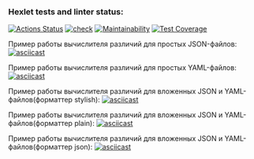 ### Hexlet tests and linter status:
[![Actions Status](https://github.com/yauhen1996/python-project-lvl2/workflows/hexlet-check/badge.svg)](https://github.com/yauhen1996/python-project-lvl2/actions)
[![check](https://github.com/yauhen1996/python-project-lvl2/actions/workflows/check.yml/badge.svg)](https://github.com/yauhen1996/python-project-lvl2/actions/workflows/check.yml)
[![Maintainability](https://api.codeclimate.com/v1/badges/fc6b36f772936446a02e/maintainability)](https://codeclimate.com/github/yauhen1996/python-project-lvl2/maintainability)
[![Test Coverage](https://api.codeclimate.com/v1/badges/fc6b36f772936446a02e/test_coverage)](https://codeclimate.com/github/yauhen1996/python-project-lvl2/test_coverage)

Пример работы вычислителя различий для простых JSON-файлов:
[![asciicast](https://asciinema.org/a/Evo6fUls6HXrxhL4mS54gGJzL.svg)](https://asciinema.org/a/Evo6fUls6HXrxhL4mS54gGJzL)

Пример работы вычислителя различий для простых YAML-файлов:
[![asciicast](https://asciinema.org/a/SN4whutm17SXTlRMAzR8yHRKO.svg)](https://asciinema.org/a/SN4whutm17SXTlRMAzR8yHRKO)

Пример работы вычислителя различий для вложенных JSON и YAML-файлов(форматтер stylish):
[![asciicast](https://asciinema.org/a/501845.svg)](https://asciinema.org/a/501845)

Пример работы вычислителя различий для вложенных JSON и YAML-файлов(форматтер plain):
[![asciicast](https://asciinema.org/a/RVgCgst7LtVvWn9u6R8CQDTX3.svg)](https://asciinema.org/a/RVgCgst7LtVvWn9u6R8CQDTX3)

Пример работы вычислителя различий для вложенных JSON и YAML-файлов(форматтер json):
[![asciicast](https://asciinema.org/a/yIh3toAGg7jqmrRWcuQSiqKOS.svg)](https://asciinema.org/a/yIh3toAGg7jqmrRWcuQSiqKOS)
